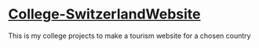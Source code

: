 # [College-SwitzerlandWebsite](https://TheTomTom3901.github.io/College-SwitzerlandWebsite)

This is my college projects to make a tourism website for a chosen country
